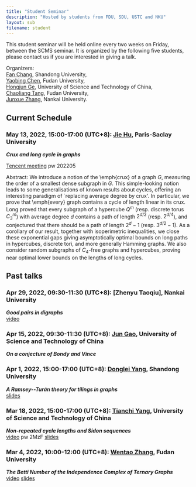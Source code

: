 ```yaml
---
title: "Student Seminar"
description: "Hosted by students from FDU, SDU, USTC and NKU"
layout: sub
filename: student
--- 
```


This student seminar will be held online every two weeks on Friday, between the SCMS seminar. It is organized by the following five students, please contact us if you are interested in giving a talk.

Organizers: <br>
[Fan Chang](mailto:fchang@mail.sdu.edu.cn), Shandong University, <br>
[Yaobing Chen](mailto:ybchen21@m.fudan.edu.cn), Fudan University, <br>
[Hongjun Ge](mailto:ghj17000225@mail.ustc.edu.cn), University of Science and Technology of China, <br>
[Chaoliang Tang](mailto:cltang17@fudan.edu.cn), Fudan University, <br>
[Junxue Zhang](mailto:jxuezhang@163.com), Nankai University. <br>

## Current Schedule
### May 13, 2022, 15:00-17:00 (UTC+8): [Jie Hu](), Paris-Saclay University
_**Crux and long cycle in graphs**_

[Tencent meeting](https://meeting.tencent.com/dm/aPqi8nZljsBp) pw 202205

Abstract: We introduce a notion of the \emph{crux} of a graph $G$, measuring the order of a smallest dense subgraph in $G$. This simple-looking notion leads to some generalisations of known results about cycles, offering an interesting paradigm of `replacing average degree by crux'. In particular, we prove that \emph{every} graph contains a cycle of length linear in its crux. Long proved that every subgraph of a hypercube $Q^m$ (resp. discrete torus $C_3^m$) with average degree $d$ contains a path of length $2^{d/2}$  (resp. $2^{d/4}$), and conjectured that there should be a path of length $2^{d}-1$ (resp. $3^{d/2}-1$). As a corollary of our result, together with isoperimetric inequalities, we close these exponential gaps giving asymptotically optimal bounds on long paths in hypercubes, discrete tori, and more generally Hamming graphs. We also consider  random subgraphs of $C_4$-free graphs and hypercubes, proving near optimal lower bounds on the lengths of long cycles.


## Past talks

### Apr 29, 2022, 09:30-11:30 (UTC+8): [Zhenyu Taoqiu], Nankai University
_**Good pairs in digraphs**_   
[video](https://ws28.cn/f/87lkzi88vyl)
### Apr 15, 2022, 09:30-11:30 (UTC+8): [Jun Gao](gj0211@mail.ustc.edu.cn ), University of Science and Technology of China
_**On a conjecture of Bondy and Vince**_
### Apr 1, 2022, 15:00-17:00 (UTC+8): [Donglei Yang](dlyang@sdu.edu.cn), Shandong University    
_**A Ramsey--Turán theory for tilings in graphs**_      
[slides](./slides/2022/A_Ramsey_Turán_theory_for_tilings_in_graphs.pdf)
### Mar 18, 2022, 15:00-17:00 (UTC+8): [Tianchi Yang](http://home.ustc.edu.cn/~ytc/), University of Science and Technology of China    
_**Non-repeated cycle lengths and Sidon sequences**_     
[video](https://meeting.tencent.com/v2/cloud-record/share?id=10d94105-54cf-4158-8a3b-969b7b620524&from=3) pw 2MzF     [slides](./slides/2022/non_repeated_cycle_lengths_and_sidon_sequences.pdf)
### Mar 4, 2022, 10:00-12:00 (UTC+8): [Wentao Zhang](mailto:wtzhang20@fudan.edu.cn), Fudan University    
_**The Betti Number of the Independence Complex of Ternary Graphs**_   
[video](https://meeting.tencent.com/user-center/shared-record-info?id=c8325b8d-0ad6-443f-8e2f-2c9aad2a97a7&click_source_for_middle_login=1)     [slides](./slides/2022/The_betty_number_of_the_independence_complex_of_ternary_graphs_20220304.pdf)

